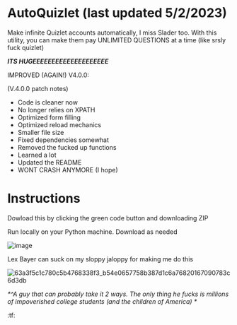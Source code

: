 # AutoQuizlet (last updated 5/2/2023)

Make infinite Quizlet accounts automatically,  I miss Slader too. With this utility, you can make
them pay UNLIMITED QUESTIONS at a time (like srsly fuck quizlet)

***ITS HUGEEEEEEEEEEEEEEEEEEEE***

 IMPROVED (AGAIN!) V4.0.0:

(V.4.0.0 patch notes)

* Code is cleaner now
* No longer relies on XPATH
* Optimized form filling
* Optimized reload mechanics
* Smaller file size
* Fixed dependencies somewhat 
* Removed the fucked up functions
* Learned a lot
* Updated the README
* WONT CRASH ANYMORE (I hope)
# Instructions
Dowload this by clicking the green code button and downloading ZIP

Run locally on your Python machine. Download as needed

![image](https://user-images.githubusercontent.com/66354051/147867693-7a0eaa82-934b-496c-9b94-0f44da14a7d5.png)

Lex Bayer can suck on my sloppy jaloppy for making me do this

![63a3f5c1c780c5b4768338f3_b54e0657758b387d1c6a76820167090783c6d3db](https://user-images.githubusercontent.com/66354051/235627884-f28667c2-aca6-496a-9481-bc6a37a39efa.jpg)

_*^A guy that can probably take it 2 ways. The only thing he fucks is millions of impoverished college students (and the children of America) *_

:tf:

